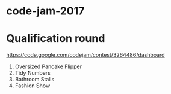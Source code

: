 # code-jam-2017

# Qualification round

https://code.google.com/codejam/contest/3264486/dashboard

1. Oversized Pancake Flipper
2. Tidy Numbers
3. Bathroom Stalls
4. Fashion Show

